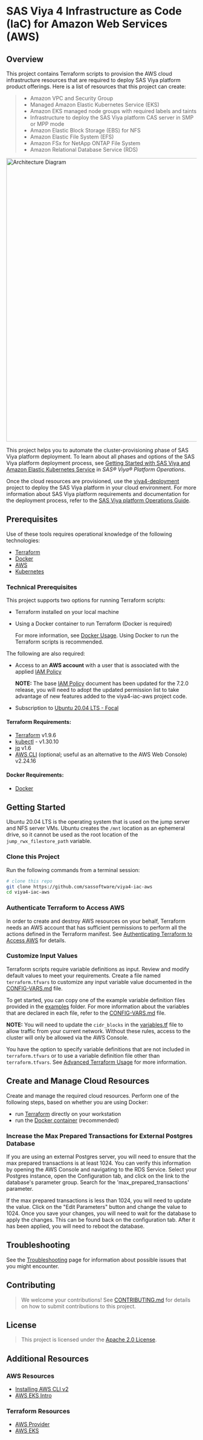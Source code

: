 # SAS Viya 4 Infrastructure as Code (IaC) for Amazon Web Services (AWS)

## Overview

This project contains Terraform scripts to provision the AWS cloud infrastructure resources that are required to deploy SAS Viya platform product offerings. Here is a list of resources that this project can create:

  >- Amazon VPC and Security Group
  >- Managed Amazon Elastic Kubernetes Service (EKS)
  >- Amazon EKS managed node groups with required labels and taints
  >- Infrastructure to deploy the SAS Viya platform CAS server in SMP or MPP mode
  >- Amazon Elastic Block Storage (EBS) for NFS
  >- Amazon Elastic File System (EFS)
  >- Amazon FSx for NetApp ONTAP File System
  >- Amazon Relational Database Service (RDS)

[<img src="./docs/images/viya4-iac-aws-diag.png" alt="Architecture Diagram" width="750"/>](./docs/images/viya4-iac-aws-diag.png?raw=true)

This project helps you to automate the cluster-provisioning phase of SAS Viya platform deployment. To learn about all phases and options of the
SAS Viya platform deployment process, see [Getting Started with SAS Viya and Amazon Elastic Kubernetes Service](https://documentation.sas.com/?cdcId=itopscdc&cdcVersion=default&docsetId=itopscon&docsetTarget=p111dd1k5z99kin1f7mciggn9wop.htm) in _SAS&reg; Viya&reg; Platform Operations_.

Once the cloud resources are provisioned, use the [viya4-deployment](https://github.com/sassoftware/viya4-deployment) project to deploy
the SAS Viya platform in your cloud environment. For more information about SAS Viya platform requirements and documentation for the deployment
process, refer to the [SAS Viya platform Operations Guide](https://documentation.sas.com/?cdcId=itopscdc&cdcVersion=default&docsetId=itopswlcm&docsetTarget=home.htm).

## Prerequisites

Use of these tools requires operational knowledge of the following technologies:

- [Terraform](https://www.terraform.io/intro/index.html)
- [Docker](https://www.docker.com/)
- [AWS](https://aws.amazon.com)
- [Kubernetes](https://kubernetes.io/docs/concepts/)

### Technical Prerequisites

This project supports two options for running Terraform scripts:
- Terraform installed on your local machine
- Using a Docker container to run Terraform (Docker is required)

  For more information, see [Docker Usage](./docs/user/DockerUsage.md). Using Docker to run the Terraform scripts is recommended.

The following are also required:
- Access to an **AWS account** with a user that is associated with the applied [IAM Policy](./files/policies/devops-iac-eks-policy.json)

  **NOTE:** The base [IAM Policy](./files/policies/devops-iac-eks-policy.json) document has been updated for the 7.2.0 release, you will need to adopt the updated permission list to take advantage of new features added to the viya4-iac-aws project code.
- Subscription to [Ubuntu 20.04 LTS - Focal](https://aws.amazon.com/marketplace/pp/prodview-iftkyuwv2sjxi)

#### Terraform Requirements:

- [Terraform](https://www.terraform.io/downloads.html) v1.9.6
- [kubectl](https://kubernetes.io/docs/tasks/tools/install-kubectl/) - v1.30.10
- [jq](https://stedolan.github.io/jq/) v1.6
- [AWS CLI](https://aws.amazon.com/cli) (optional; useful as an alternative to the AWS Web Console) v2.24.16

#### Docker Requirements:

- [Docker](https://docs.docker.com/get-docker/)

## Getting Started

Ubuntu 20.04 LTS is the operating system that is used on the jump server and NFS server VMs. Ubuntu creates the `/mnt` location as an ephemeral drive, so it cannot be used as the root location of the `jump_rwx_filestore_path` variable.

### Clone this Project

Run the following commands from a terminal session:

```bash
# clone this repo
git clone https://github.com/sassoftware/viya4-iac-aws
cd viya4-iac-aws
```

### Authenticate Terraform to Access AWS

In order to create and destroy AWS resources on your behalf, Terraform needs an AWS account that has sufficient permissions to perform all the actions defined in the Terraform manifest. See [Authenticating Terraform to Access AWS](./docs/user/TerraformAWSAuthentication.md) for details.


### Customize Input Values

Terraform scripts require variable definitions as input. Review and modify default values to meet your requirements. Create a file named
`terraform.tfvars` to customize any input variable value documented in the [CONFIG-VARS.md](docs/CONFIG-VARS.md) file.

To get started, you can copy one of the example variable definition files provided in the [examples](./examples) folder. For more information about the
variables that are declared in each file, refer to the [CONFIG-VARS.md](docs/CONFIG-VARS.md) file.

**NOTE:** You will need to update the `cidr_blocks` in the [variables.tf](variables.tf) file to allow traffic from your current network. Without these rules,
access to the cluster will only be allowed via the AWS Console.

You have the option to specify variable definitions that are not included in `terraform.tfvars` or to use a variable definition file other than
`terraform.tfvars`. See [Advanced Terraform Usage](docs/user/AdvancedTerraformUsage.md) for more information.

## Create and Manage Cloud Resources

Create and manage the required cloud resources. Perform one of the following steps, based on whether you are using Docker:

- run [Terraform](docs/user/TerraformUsage.md) directly on your workstation
- run the [Docker container](docs/user/DockerUsage.md) (recommended)

### Increase the Max Prepared Transactions for External Postgres Database

If you are using an external Postgres server, you will need to ensure that the max prepared transactions is at least 1024. You can verify this information by opening the AWS Console and navigating to the RDS Service. Select your Postgres instance, open the Configuration tab, and click on the link to the database's parameter group. Search for the 'max_prepared_transactions' parameter.

If the max prepared transactions is less than 1024, you will need to update the value. Click on the "Edit Parameters" button and change the value to 1024. Once you save your changes, you will need to wait for the database to apply the changes. This can be found back on the configuration tab. After it has been applied, you will need to reboot the database.

## Troubleshooting

See the [Troubleshooting](./docs/Troubleshooting.md) page for information about possible issues that you might encounter.

## Contributing

> We welcome your contributions! See [CONTRIBUTING.md](CONTRIBUTING.md) for details on how to submit contributions to this project.

## License

> This project is licensed under the [Apache 2.0 License](LICENSE).

## Additional Resources

### AWS Resources

- [Installing AWS CLI v2](https://docs.aws.amazon.com/cli/latest/userguide/install-cliv2.html)
- [AWS EKS Intro](https://docs.aws.amazon.com/eks/latest/userguide/what-is-eks.html)

### Terraform Resources

- [AWS Provider](https://registry.terraform.io/providers/hashicorp/aws/latest/docs)
- [AWS EKS](https://registry.terraform.io/providers/hashicorp/aws/latest/docs/resources/eks_cluster)
